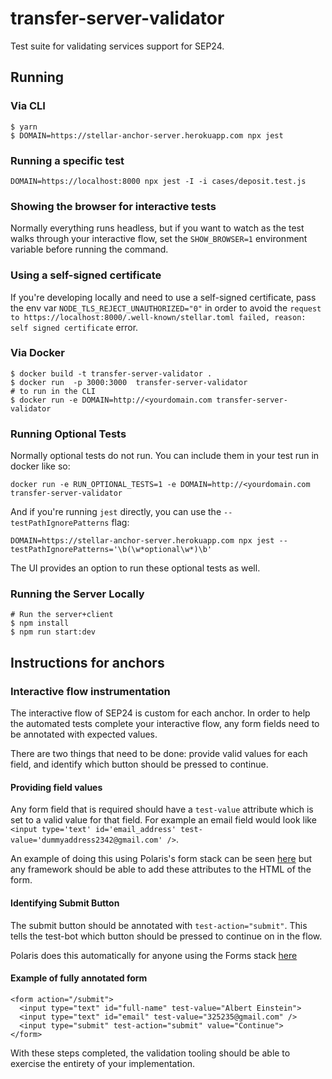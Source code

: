 # transfer-server-validator

Test suite for validating services support for SEP24.

## Running

### Via CLI

```
$ yarn
$ DOMAIN=https://stellar-anchor-server.herokuapp.com npx jest
```

### Running a specific test

```
DOMAIN=https://localhost:8000 npx jest -I -i cases/deposit.test.js
```

### Showing the browser for interactive tests

Normally everything runs headless, but if you want to watch as the test walks
through your interactive flow, set the `SHOW_BROWSER=1` environment variable
before running the command.

### Using a self-signed certificate

If you're developing locally and need to use a self-signed certificate, pass the
env var `NODE_TLS_REJECT_UNAUTHORIZED="0"` in order to avoid the
`request to https://localhost:8000/.well-known/stellar.toml failed, reason: self signed certificate`
error.

### Via Docker

```
$ docker build -t transfer-server-validator .
$ docker run  -p 3000:3000  transfer-server-validator
# to run in the CLI
$ docker run -e DOMAIN=http://<yourdomain.com transfer-server-validator
```

### Running Optional Tests

Normally optional tests do not run. You can include them in your test run in
docker like so:

```
docker run -e RUN_OPTIONAL_TESTS=1 -e DOMAIN=http://<yourdomain.com transfer-server-validator
```

And if you're running `jest` directly, you can use the
`--testPathIgnorePatterns` flag:

```
DOMAIN=https://stellar-anchor-server.herokuapp.com npx jest --testPathIgnorePatterns='\b(\w*optional\w*)\b'
```

The UI provides an option to run these optional tests as well.

### Running the Server Locally

```
# Run the server+client
$ npm install
$ npm run start:dev

```

## Instructions for anchors

### Interactive flow instrumentation

The interactive flow of SEP24 is custom for each anchor. In order to help the
automated tests complete your interactive flow, any form fields need to be
annotated with expected values.

There are two things that need to be done: provide valid values for each field,
and identify which button should be pressed to continue.

#### Providing field values

Any form field that is required should have a `test-value` attribute which is
set to a valid value for that field. For example an email field would look like
`<input type='text' id='email_address' test-value='dummyaddress2342@gmail.com' />`.

An example of doing this using Polaris's form stack can be seen
[here](https://github.com/stellar/django-polaris/blob/fd5900d68fec6b0e31ce720262e8d787fcbf8aac/example/server/forms.py#L10,L15)
but any framework should be able to add these attributes to the HTML of the
form.

#### Identifying Submit Button

The submit button should be annotated with `test-action="submit"`. This tells
the test-bot which button should be pressed to continue on in the flow.

Polaris does this automatically for anyone using the Forms stack
[here](https://github.com/stellar/django-polaris/blob/fd5900d68fec6b0e31ce720262e8d787fcbf8aac/polaris/polaris/templates/withdraw/form.html#L38)

#### Example of fully annotated form

```
<form action="/submit">
  <input type="text" id="full-name" test-value="Albert Einstein">
  <input type="text" id="email" test-value="325235@gmail.com" />
  <input type="submit" test-action="submit" value="Continue">
</form>
```

With these steps completed, the validation tooling should be able to exercise
the entirety of your implementation.
